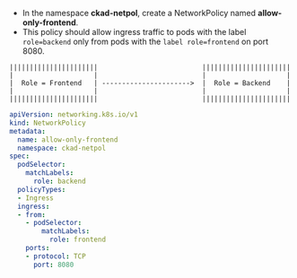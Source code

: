 - In the namespace **ckad-netpol**, create a NetworkPolicy named **allow-only-frontend**.
- This policy should allow ingress traffic to pods with the label `role=backend` only from pods with the `label role=frontend` on port 8080.

```
||||||||||||||||||||||                          ||||||||||||||||||||||
|                    |                          |                    |
|  Role = Frontend   | ---------------------->  |  Role = Backend    |
|                    |                          |                    |
||||||||||||||||||||||                          |||||||||||||||||||||| 
```

```yaml
apiVersion: networking.k8s.io/v1
kind: NetworkPolicy
metadata:
  name: allow-only-frontend
  namespace: ckad-netpol
spec:
  podSelector:
    matchLabels:
      role: backend
  policyTypes:
  - Ingress
  ingress:
  - from:
    - podSelector:
        matchLabels:
          role: frontend
    ports:
    - protocol: TCP
      port: 8080
```
